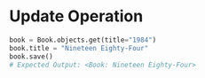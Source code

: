 # Update Operation

```python
book = Book.objects.get(title="1984")
book.title = "Nineteen Eighty-Four"
book.save()
# Expected Output: <Book: Nineteen Eighty-Four>

